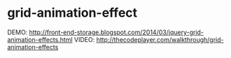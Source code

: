 grid-animation-effect
=====================
DEMO: http://front-end-storage.blogspot.com/2014/03/jquery-grid-animation-effects.html
VIDEO: http://thecodeplayer.com/walkthrough/grid-animation-effects

